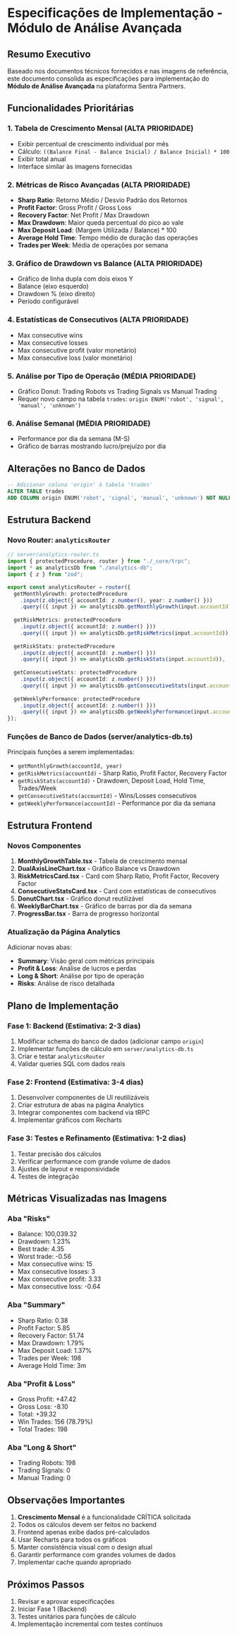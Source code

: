 # Especificações de Implementação - Módulo de Análise Avançada

## Resumo Executivo

Baseado nos documentos técnicos fornecidos e nas imagens de referência, este documento consolida as especificações para implementação do **Módulo de Análise Avançada** na plataforma Sentra Partners.

## Funcionalidades Prioritárias

### 1. Tabela de Crescimento Mensal (ALTA PRIORIDADE)
- Exibir percentual de crescimento individual por mês
- Cálculo: `((Balance Final - Balance Inicial) / Balance Inicial) * 100`
- Exibir total anual
- Interface similar às imagens fornecidas

### 2. Métricas de Risco Avançadas (ALTA PRIORIDADE)
- **Sharp Ratio**: Retorno Médio / Desvio Padrão dos Retornos
- **Profit Factor**: Gross Profit / Gross Loss
- **Recovery Factor**: Net Profit / Max Drawdown
- **Max Drawdown**: Maior queda percentual do pico ao vale
- **Max Deposit Load**: (Margem Utilizada / Balance) * 100
- **Average Hold Time**: Tempo médio de duração das operações
- **Trades per Week**: Média de operações por semana

### 3. Gráfico de Drawdown vs Balance (ALTA PRIORIDADE)
- Gráfico de linha dupla com dois eixos Y
- Balance (eixo esquerdo)
- Drawdown % (eixo direito)
- Período configurável

### 4. Estatísticas de Consecutivos (ALTA PRIORIDADE)
- Max consecutive wins
- Max consecutive losses
- Max consecutive profit (valor monetário)
- Max consecutive loss (valor monetário)

### 5. Análise por Tipo de Operação (MÉDIA PRIORIDADE)
- Gráfico Donut: Trading Robots vs Trading Signals vs Manual Trading
- Requer novo campo na tabela `trades`: `origin ENUM('robot', 'signal', 'manual', 'unknown')`

### 6. Análise Semanal (MÉDIA PRIORIDADE)
- Performance por dia da semana (M-S)
- Gráfico de barras mostrando lucro/prejuízo por dia

## Alterações no Banco de Dados

```sql
-- Adicionar coluna 'origin' à tabela 'trades'
ALTER TABLE trades
ADD COLUMN origin ENUM('robot', 'signal', 'manual', 'unknown') NOT NULL DEFAULT 'unknown';
```

## Estrutura Backend

### Novo Router: `analyticsRouter`

```typescript
// server/analytics-router.ts
import { protectedProcedure, router } from "./_core/trpc";
import * as analyticsDb from "./analytics-db";
import { z } from "zod";

export const analyticsRouter = router({
  getMonthlyGrowth: protectedProcedure
    .input(z.object({ accountId: z.number(), year: z.number() }))
    .query(({ input }) => analyticsDb.getMonthlyGrowth(input.accountId, input.year)),
  
  getRiskMetrics: protectedProcedure
    .input(z.object({ accountId: z.number() }))
    .query(({ input }) => analyticsDb.getRiskMetrics(input.accountId)),
  
  getRiskStats: protectedProcedure
    .input(z.object({ accountId: z.number() }))
    .query(({ input }) => analyticsDb.getRiskStats(input.accountId)),
  
  getConsecutiveStats: protectedProcedure
    .input(z.object({ accountId: z.number() }))
    .query(({ input }) => analyticsDb.getConsecutiveStats(input.accountId)),
  
  getWeeklyPerformance: protectedProcedure
    .input(z.object({ accountId: z.number() }))
    .query(({ input }) => analyticsDb.getWeeklyPerformance(input.accountId)),
});
```

### Funções de Banco de Dados (server/analytics-db.ts)

Principais funções a serem implementadas:
- `getMonthlyGrowth(accountId, year)`
- `getRiskMetrics(accountId)` - Sharp Ratio, Profit Factor, Recovery Factor
- `getRiskStats(accountId)` - Drawdown, Deposit Load, Hold Time, Trades/Week
- `getConsecutiveStats(accountId)` - Wins/Losses consecutivos
- `getWeeklyPerformance(accountId)` - Performance por dia da semana

## Estrutura Frontend

### Novos Componentes

1. **MonthlyGrowthTable.tsx** - Tabela de crescimento mensal
2. **DualAxisLineChart.tsx** - Gráfico Balance vs Drawdown
3. **RiskMetricsCard.tsx** - Card com Sharp Ratio, Profit Factor, Recovery Factor
4. **ConsecutiveStatsCard.tsx** - Card com estatísticas de consecutivos
5. **DonutChart.tsx** - Gráfico donut reutilizável
6. **WeeklyBarChart.tsx** - Gráfico de barras por dia da semana
7. **ProgressBar.tsx** - Barra de progresso horizontal

### Atualização da Página Analytics

Adicionar novas abas:
- **Summary**: Visão geral com métricas principais
- **Profit & Loss**: Análise de lucros e perdas
- **Long & Short**: Análise por tipo de operação
- **Risks**: Análise de risco detalhada

## Plano de Implementação

### Fase 1: Backend (Estimativa: 2-3 dias)
1. Modificar schema do banco de dados (adicionar campo `origin`)
2. Implementar funções de cálculo em `server/analytics-db.ts`
3. Criar e testar `analyticsRouter`
4. Validar queries SQL com dados reais

### Fase 2: Frontend (Estimativa: 3-4 dias)
1. Desenvolver componentes de UI reutilizáveis
2. Criar estrutura de abas na página Analytics
3. Integrar componentes com backend via tRPC
4. Implementar gráficos com Recharts

### Fase 3: Testes e Refinamento (Estimativa: 1-2 dias)
1. Testar precisão dos cálculos
2. Verificar performance com grande volume de dados
3. Ajustes de layout e responsividade
4. Testes de integração

## Métricas Visualizadas nas Imagens

### Aba "Risks"
- Balance: 100,039.32
- Drawdown: 1.23%
- Best trade: 4.35
- Worst trade: -0.56
- Max consecutive wins: 15
- Max consecutive losses: 3
- Max consecutive profit: 3.33
- Max consecutive loss: -0.64

### Aba "Summary"
- Sharp Ratio: 0.38
- Profit Factor: 5.85
- Recovery Factor: 51.74
- Max Drawdown: 1.79%
- Max Deposit Load: 1.37%
- Trades per Week: 198
- Average Hold Time: 3m

### Aba "Profit & Loss"
- Gross Profit: +47.42
- Gross Loss: -8.10
- Total: +39.32
- Win Trades: 156 (78.79%)
- Total Trades: 198

### Aba "Long & Short"
- Trading Robots: 198
- Trading Signals: 0
- Manual Trading: 0

## Observações Importantes

1. **Crescimento Mensal** é a funcionalidade CRÍTICA solicitada
2. Todos os cálculos devem ser feitos no backend
3. Frontend apenas exibe dados pré-calculados
4. Usar Recharts para todos os gráficos
5. Manter consistência visual com o design atual
6. Garantir performance com grandes volumes de dados
7. Implementar cache quando apropriado

## Próximos Passos

1. Revisar e aprovar especificações
2. Iniciar Fase 1 (Backend)
3. Testes unitários para funções de cálculo
4. Implementação incremental com testes contínuos

